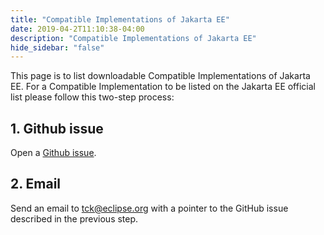 ```yaml
---
title: "Compatible Implementations of Jakarta EE"
date: 2019-04-2T11:10:38-04:00
description: "Compatible Implementations of Jakarta EE"
hide_sidebar: "false"
---
```


This page is to list downloadable Compatible Implementations of Jakarta EE. For a Compatible Implementation to be listed on the Jakarta EE official list please follow this two-step process:

<div class="row margin-top-40">
  <div class="col-sm-8">
    <h2 class="block-heading">1. Github issue</h2>
    <div class="block-box-classic padding-20 match-height-item">
      Open a <a href="https://github.com/jakartaee/jakartaee.github.io/issues/new?template=compatibility.md">Github issue</a>.
    </div>
  </div>
  <div class="col-sm-8">
    <h2 class="block-heading">2. Email</h2>
    <div class="block-box-classic padding-20 match-height-item">
      Send an email to <a href="mailto:tck@eclipse.org">tck@eclipse.org</a> with a pointer to the GitHub issue described in the previous step.
    </div>
  </div>
</div>
